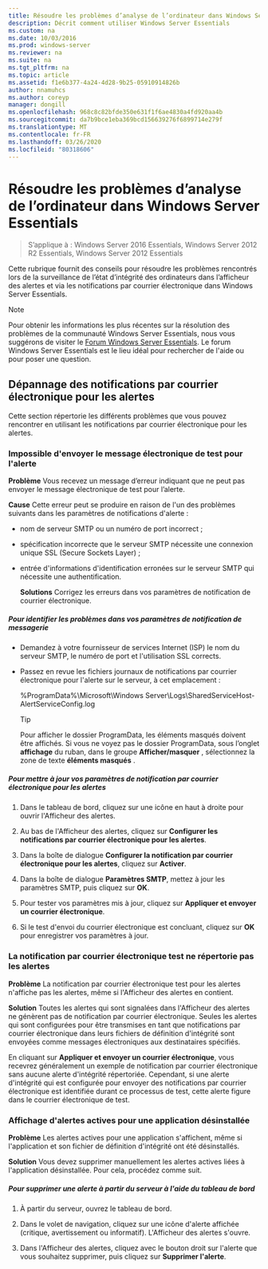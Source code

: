 ```yaml
---
title: Résoudre les problèmes d’analyse de l’ordinateur dans Windows Server Essentials
description: Décrit comment utiliser Windows Server Essentials
ms.custom: na
ms.date: 10/03/2016
ms.prod: windows-server
ms.reviewer: na
ms.suite: na
ms.tgt_pltfrm: na
ms.topic: article
ms.assetid: f1e6b377-4a24-4d28-9b25-05910914826b
author: nnamuhcs
ms.author: coreyp
manager: dongill
ms.openlocfilehash: 968c8c82bfde350e631f1f6ae4830a4fd920aa4b
ms.sourcegitcommit: da7b9bce1eba369bcd156639276f6899714e279f
ms.translationtype: MT
ms.contentlocale: fr-FR
ms.lasthandoff: 03/26/2020
ms.locfileid: "80318606"
---
```

# <a name="troubleshoot-computer-monitoring-in-windows-server-essentials"></a>Résoudre les problèmes d’analyse de l’ordinateur dans Windows Server Essentials

>S’applique à : Windows Server 2016 Essentials, Windows Server 2012 R2 Essentials, Windows Server 2012 Essentials

Cette rubrique fournit des conseils pour résoudre les problèmes rencontrés lors de la surveillance de l’état d’intégrité des ordinateurs dans l’afficheur des alertes et via les notifications par courrier électronique dans Windows Server Essentials.  
  
> [!NOTE]
>  Pour obtenir les informations les plus récentes sur la résolution des problèmes de la communauté Windows Server Essentials, nous vous suggérons de visiter le [Forum Windows Server Essentials](https://social.technet.microsoft.com/Forums/winserveressentials/threads). Le forum Windows Server Essentials est le lieu idéal pour rechercher de l'aide ou pour poser une question.  
  
##  <a name="troubleshooting-email-notifications-for-alerts"></a><a name="BKMK_TS"></a>Dépannage des notifications par courrier électronique pour les alertes  
 Cette section répertorie les différents problèmes que vous pouvez rencontrer en utilisant les notifications par courrier électronique pour les alertes.  
  
### <a name="cannot-send-the-test-email-for-the-alert"></a>Impossible d'envoyer le message électronique de test pour l'alerte  
 **Problème** Vous recevez un message d’erreur indiquant que ne peut pas envoyer le message électronique de test pour l’alerte.  
  
 **Cause** Cette erreur peut se produire en raison de l'un des problèmes suivants dans les paramètres de notifications d'alerte :  
  
- nom de serveur SMTP ou un numéro de port incorrect ;  
  
- spécification incorrecte que le serveur SMTP nécessite une connexion unique SSL (Secure Sockets Layer) ;  
  
- entrée d'informations d'identification erronées sur le serveur SMTP qui nécessite une authentification.  
  
  **Solutions** Corrigez les erreurs dans vos paramètres de notification de courrier électronique.  
  
##### <a name="to-identify-issues-in-your-email-notification-settings"></a>Pour identifier les problèmes dans vos paramètres de notification de messagerie  
  
-   Demandez à votre fournisseur de services Internet (ISP) le nom du serveur SMTP, le numéro de port et l'utilisation SSL corrects.  
  
-   Passez en revue les fichiers journaux de notifications par courrier électronique pour l'alerte sur le serveur, à cet emplacement :  
  
     %ProgramData%\Microsoft\Windows Server\Logs\SharedServiceHost-AlertServiceConfig.log  
  
    > [!TIP]
    >  Pour afficher le dossier ProgramData, les éléments masqués doivent être affichés. Si vous ne voyez pas le dossier ProgramData, sous l’onglet **affichage** du ruban, dans le groupe **Afficher/masquer** , sélectionnez la zone de texte **éléments masqués** .  
  
##### <a name="to-update-your-email-notification-setup-for-alerts"></a>Pour mettre à jour vos paramètres de notification par courrier électronique pour les alertes  
  
1.  Dans le tableau de bord, cliquez sur une icône en haut à droite pour ouvrir l'Afficheur des alertes.  
  
2.  Au bas de l'Afficheur des alertes, cliquez sur **Configurer les notifications par courrier électronique pour les alertes**.  
  
3.  Dans la boîte de dialogue **Configurer la notification par courrier électronique pour les alertes**, cliquez sur **Activer**.  
  
4.  Dans la boîte de dialogue **Paramètres SMTP**, mettez à jour les paramètres SMTP, puis cliquez sur **OK**.  
  
5.  Pour tester vos paramètres mis à jour, cliquez sur **Appliquer et envoyer un courrier électronique**.  
  
6.  Si le test d'envoi du courrier électronique est concluant, cliquez sur **OK** pour enregistrer vos paramètres à jour.  
  
### <a name="test-email-notification-does-not-list-any-alerts"></a>La notification par courrier électronique test ne répertorie pas les alertes  
 **Problème** La notification par courrier électronique test pour les alertes n'affiche pas les alertes, même si l'Afficheur des alertes en contient.  
  
 **Solution** Toutes les alertes qui sont signalées dans l'Afficheur des alertes ne génèrent pas de notification par courrier électronique. Seules les alertes qui sont configurées pour être transmises en tant que notifications par courrier électronique dans leurs fichiers de définition d'intégrité sont envoyées comme messages électroniques aux destinataires spécifiés.  
  
 En cliquant sur **Appliquer et envoyer un courrier électronique**, vous recevrez généralement un exemple de notification par courrier électronique sans aucune alerte d'intégrité répertoriée. Cependant, si une alerte d'intégrité qui est configurée pour envoyer des notifications par courrier électronique est identifiée durant ce processus de test, cette alerte figure dans le courrier électronique de test.  
  
### <a name="active-alerts-are-displayed-for-an-uninstalled-application"></a>Affichage d'alertes actives pour une application désinstallée  
 **Problème** Les alertes actives pour une application s'affichent, même si l'application et son fichier de définition d'intégrité ont été désinstallés.  
  
 **Solution** Vous devez supprimer manuellement les alertes actives liées à l'application désinstallée. Pour cela, procédez comme suit.  
  
##### <a name="to-delete-an-alert-from-the-server-by-using-the-dashboard"></a>Pour supprimer une alerte à partir du serveur à l'aide du tableau de bord  
  
1.  À partir du serveur, ouvrez le tableau de bord.  
  
2.  Dans le volet de navigation, cliquez sur une icône d'alerte affichée (critique, avertissement ou informatif). L'Afficheur des alertes s'ouvre.  
  
3.  Dans l'Afficheur des alertes, cliquez avec le bouton droit sur l'alerte que vous souhaitez supprimer, puis cliquez sur **Supprimer l'alerte**.
